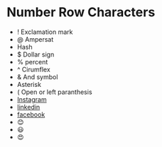 # Number Row Characters
- ! Exclamation mark
- @ Ampersat
-  Hash
- $ Dollar sign
-  % percent
- ^ Cirumflex
-  & And symbol
-   Asterisk
-  ( Open or left paranthesis
- [Instagram](https://www.instagram.com/)
- [linkedin](https://ca.linkedin.com/)
- [facebook](https://www.facebook.com/)
- :blush:
-  :smiley:
-  :heart_eyes:
